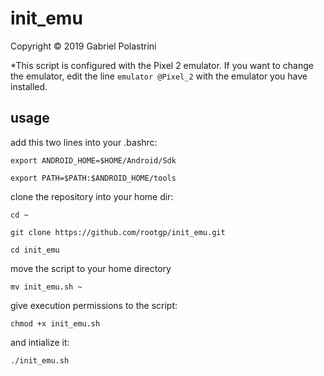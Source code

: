 # init_emu

Copyright © 2019 Gabriel Polastrini

*This script is configured with the Pixel 2 emulator. If you want to change the emulator, edit the line ```emulator @Pixel_2``` with the emulator you have installed.

## usage

add this two lines into your .bashrc:

```
export ANDROID_HOME=$HOME/Android/Sdk
```

```
export PATH=$PATH:$ANDROID_HOME/tools
```
clone the repository into your home dir:

```
cd ~
```

```
git clone https://github.com/rootgp/init_emu.git
```

```
cd init_emu
```
move the script to your home directory

```
mv init_emu.sh ~
```

give execution permissions to the script:

```
chmod +x init_emu.sh
```
and intialize it:

```
./init_emu.sh
```
